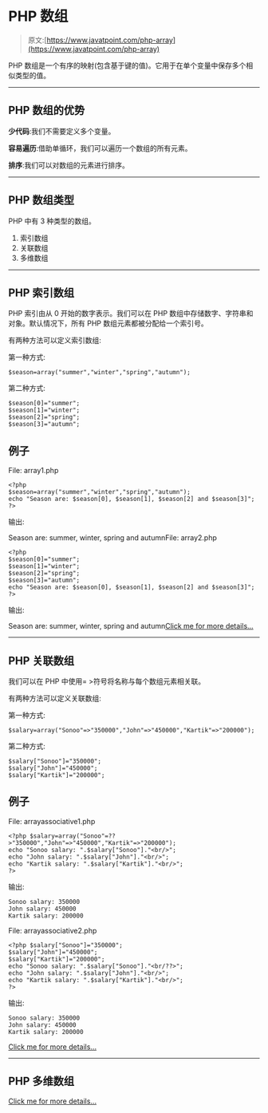 # PHP 数组

> 原文:[https://www.javatpoint.com/php-array](https://www.javatpoint.com/php-array)

PHP 数组是一个有序的映射(包含基于键的值)。它用于在单个变量中保存多个相似类型的值。

* * *

## PHP 数组的优势

**少代码**:我们不需要定义多个变量。

**容易遍历**:借助单循环，我们可以遍历一个数组的所有元素。

**排序**:我们可以对数组的元素进行排序。

* * *

## PHP 数组类型

PHP 中有 3 种类型的数组。

1.  索引数组
2.  关联数组
3.  多维数组

* * *

## PHP 索引数组

PHP 索引由从 0 开始的数字表示。我们可以在 PHP 数组中存储数字、字符串和对象。默认情况下，所有 PHP 数组元素都被分配给一个索引号。

有两种方法可以定义索引数组:

第一种方式:

```
$season=array("summer","winter","spring","autumn");

```

第二种方式:

```
$season[0]="summer";
$season[1]="winter";
$season[2]="spring";
$season[3]="autumn";

```

## 例子

File: array1.php

```
<?php
$season=array("summer","winter","spring","autumn");
echo "Season are: $season[0], $season[1], $season[2] and $season[3]";
?>

```

输出:

Season are: summer, winter, spring and autumnFile: array2.php

```
<?php
$season[0]="summer";
$season[1]="winter";
$season[2]="spring";
$season[3]="autumn";
echo "Season are: $season[0], $season[1], $season[2] and $season[3]";
?>

```

输出:

Season are: summer, winter, spring and autumn[Click me for more details...](php-indexed-array)

* * *

## PHP 关联数组

我们可以在 PHP 中使用= >符号将名称与每个数组元素相关联。

有两种方法可以定义关联数组:

第一种方式:

```
$salary=array("Sonoo"=>"350000","John"=>"450000","Kartik"=>"200000");

```

第二种方式:

```
$salary["Sonoo"]="350000";
$salary["John"]="450000";
$salary["Kartik"]="200000";

```

## 例子

File: arrayassociative1.php

```
<?php $salary=array("Sonoo"=??>"350000","John"=>"450000","Kartik"=>"200000");  
echo "Sonoo salary: ".$salary["Sonoo"]."<br/>";
echo "John salary: ".$salary["John"]."<br/>";
echo "Kartik salary: ".$salary["Kartik"]."<br/>";
?>  

```

输出:

```
Sonoo salary: 350000
John salary: 450000
Kartik salary: 200000

```

File: arrayassociative2.php

```
<?php $salary["Sonoo"]="350000";  
$salary["John"]="450000";  
$salary["Kartik"]="200000";  
echo "Sonoo salary: ".$salary["Sonoo"]."<br/??>";
echo "John salary: ".$salary["John"]."<br/>";
echo "Kartik salary: ".$salary["Kartik"]."<br/>";
?>  

```

输出:

```
Sonoo salary: 350000
John salary: 450000
Kartik salary: 200000

```

[Click me for more details...](php-associative-array)

* * *

## PHP 多维数组

[Click me for more details...](php-multidimensional-array)